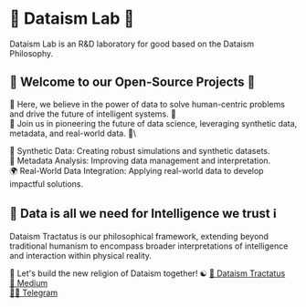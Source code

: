 # 🔭 Dataism Lab 🔬
Dataism Lab is an R&D laboratory for good based on the Dataism Philosophy.

## 👐 Welcome to our Open-Source Projects 🌟
🙌 Here, we believe in the power of data to solve human-centric problems and drive the future of intelligent systems. 🤖\
🤝 Join us in pioneering the future of data science, leveraging synthetic data, metadata, and real-world data. 🚀\

🧪 Synthetic Data: Creating robust simulations and synthetic datasets.\
🧬 Metadata Analysis: Improving data management and interpretation.\
🌍 Real-World Data Integration: Applying real-world data to develop impactful solutions.

## 💾 Data is all we need for Intelligence we trust ℹ️
Dataism Tractatus is our philosophical framework, extending beyond traditional humanism to encompass broader interpretations of intelligence and interaction within physical reality.

🤘 Let's build the new religion of Dataism together! ☯️ 
[📜 Dataism Tractatus](https://dataism.science)\
[📒 Medium](https://dataism.science)\
[🧑‍💻 Telegram](t.me/dataism_lab)
